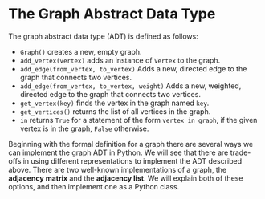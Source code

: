 The Graph Abstract Data Type
============================

The graph abstract data type (ADT) is defined as follows:

-   `Graph()` creates a new, empty graph.
-   `add_vertex(vertex)` adds an instance of `Vertex` to the graph.
-   `add_edge(from_vertex, to_vertex)` Adds a new, directed edge to the graph
    that connects two vertices.
-   `add_edge(from_vertex, to_vertex, weight)` Adds a new, weighted, directed
    edge to the graph that connects two vertices.
-   `get_vertex(key)` finds the vertex in the graph named `key`.
-   `get_vertices()` returns the list of all vertices in the graph.
-   `in` returns `True` for a statement of the form `vertex in graph`,
    if the given vertex is in the graph, `False` otherwise.

Beginning with the formal definition for a graph there are several ways
we can implement the graph ADT in Python. We will see that there are
trade-offs in using different representations to implement the ADT
described above. There are two well-known implementations of a graph,
the **adjacency matrix** and the **adjacency list**. We will explain
both of these options, and then implement one as a Python class.
